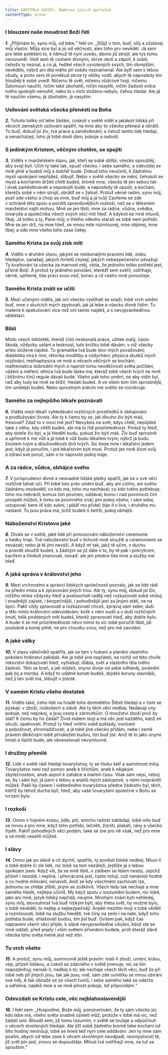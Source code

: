 ```yaml
---
title: KAPITOLA XXXIX\. Námluva jejich společná
contentType: prose
---
```


<section>

### I blouzení naše moudrost Boží řídí

**_1._** „Přijímám to, synu můj, od tebe,“ řekl on. „Stůjž v tom, buď, slůj a zůstávej můj vlastní. Můjs sice byl a jsi od věčnosti, ales toho prv nevěděl. Já sem pro tebe potěšení to, k němuž tě nyní uvedu, dávno již strojil, ale tys tomu nerozuměl. Vedl sem tě cestami divnými, skrze okolí a zápolí, k sobě; čehožs ty neznal, a co já, ředitel všech vyvolených svých, tím obmýšlím, nevěděls, nýbrž ani díla mého při soběs neznamenal. Ale bylť sem s tebou všudy, a proto sem tě poněkud skrze ty okliky vodil, abych tě naposledy tím hlouběji k sobě uvedl. Ničemu tě svět, ničemu vůdcové tvoji, ničemu Šalomoun naučiti, ničím také zbohatiti, ničím nasytiti, ničím žádostí srdce tvého spokojiti nemohli, nebo to v nich složeno nebylo, čehos hledal. Ale já tě naučím všemu, já zbohatím, já nasytím.

### Usilování světská všecka přenésti na Boha

**_2._** Tohoto toliko od tebe žádám, coskoli v světě viděl a jakákoli lidská při věcech zemských usilování spatřil, na mne aby to všecko přenesl a obrátil. To buď, dokud jsi živ, tvá práce a zaměstknání; a čehož tamto lidé hledají, a nenacházejí, toho já tobě dosti dám, pokoje a radosti.

### S jedinkým Kristem, věčným chotěm, se spojiti

**_3._** Viděls v manželském stavu, jak, kteří se sobě oblíbí, všecko opouštějí, aby svoji byli. Učiň ty také tak, opusť všecko, i sebe samého, a odevzdej se mně plně a budeš můj a dobřeť bude. Dokud toho neučiníš, k žádnému mysli upokojení nepřijdeš, slibujiť. Nebo v světě všecko se mění, čehokoli se myslí a kocháním držeti chtíti budeš, kromě mne, všecko tě jen sebou tak i jinak zaměstknávati a nepokojiti bude; a naposledy tě opustí, a kochání, kteréžs sobě v něm strojil, obrátíť se v žalost. Protož věrně radím, synu můj, pusť ode všeho a chop se mne, buď můj a já tvůj! Zavřeme se zde v schráně této spolu a pocítíš opravdovějších rozkoší, než se v tělesném manželství najíti mohou. Mně se jen líbiti, mne za rádce, vůdce, svědka, tovaryše a společníka všech svých věcí míti hleď. A kdykoli ke mně mluvíš, říkej: Já toliko a ty, Pane můj; o třetího někoho starati se tobě není potřebí. Mne se jen drž, na mne hleď, se mnou mile rozmlouvej, mne objímej, mne líbej; a ode mne všeho toho zase čekej.

### Samého Krista za svůj zisk míti

**_4._** Viděls v druhém stavu, jakými se neskonalými pracemi lidé, zisku hledajíce, zanášejí, jakých fortelů chytají, jakých nebezpečenství odvažují. Ty kvaltování ta všecka za marnost měj, věda, že jednoho toliko potřebí jest, přízně Boží. A protož ty jediného povolání, kteréžť sem svěřil, ostříhaje, věrně, upřímně, tiše práci svou veď, konec a cíl všeho mně poroučeje.

### Samého Krista znáti se učiti

**_5._** Mezi učenými viděls, jak oni všecko vystíhati se snaží; tobě vrch umění buď, mne v skutcích mých zpytovati, jak já tebe a všecko divně řídím. Tu materie k spekulování více než oni tamto najdeš, a s nevypravitedlnou oblektací.

### Biblí

Místo všech biblioték, kteréž čísti neskonalá práce, užitek malý, často škoda, vždycky ustání a tesknost, tuto knížku tobě dávám, v níž všecky artes složené najdeš. Tu gramatika tvá bude slov mých považování; dialektika víra k nim; rétorika modlitby a vzdychání; physica skutků mých rozjímání; methaphysica ve mně a věcech věčných se kochání; mathematica dobrodiní mých a naproti tomu nevděčností světa počítání, vážení a měření; ethica tvá bude láska má, kteráž tobě všech tvých ke mně i bližnímu činů regule dávati bude. Všeho pak toho umění, ne aby vidín byl, než aby tudy ke mně se blížil, hledati budeš. A ve všem tom čím sprostnější, tím umělejší budeš. Nebo sprostným srdcím mé světlo se rozněcuje.

### Samého za nejlepšího lékaře poznávati

**_6._** Viděls mezi lékaři vyhledávání rozličných prostředků k obhajování a prodlužování života. Ale ty k čemu by se, jak dlouho živ býti máš, fresoval? Zdaž to v moci tvé jest? Nevyšels na svět, kdys chtěl, nepůjdeš také z něho, kdy chtíti budeš, ale má to řídí prozřetedlnost. Protož ty hleď, aby dobře živ byl, a já hleděti budu, pokud živ býti máš. Živ buď sprostně a upřímně k mé vůli a já tobě k vůli budu lékařem tvým; nýbrž já budu životem tvým a dlouhověkostí dnů tvých. Sic beze mne i lékařství jedem jest; když já poručím, i jed lékařstvím býti musí. Protož jen mně život svůj a zdraví své poruč, sám o to naprosto pokoj maje.

### A za rádce, vůdce, obhájce svého

**_7._** V jurisprudenci divné a nesnadné lidské pletky spatřil, jak se o své věci rozličně tahati učí. Při tobě toto práv umění buď, aby ani cizího, ani svého žádnému nezáviděl; co kdo má, toho mu nechával; co kdo tvého potřebuje, toho mu nebránil; komus čím povinen, oddával; komu i nad povinnost čím prospěti můžeš, k tomu se povinného znal; pro pokoj všeho, i sám sebe, ustupoval; bere-liť kdo sukni, i plášť mu přidal; bije-li v líce, i druhého mu nastavil. To jsou práva má, jichž budeš-li šetřiti, pokoj obhájíš.

### Náboženství Kristovo jaké

**_8._** Dívals se v světě, jaké lidé při provozování náboženství ceremonie a hádky tropí. Tvé náboženství buď v tichosti mně sloužiti a ceremoniemi se nevázati; nebo já tě jimi neváži. A když mi tak, jakž tě učím, v duchu a pravdě sloužiti budeš, s žádným se již dále o to, by tě pak i pokrytcem, kacířem a čímkoli jmenovali, nevaď; ale jen předce tiše mne a služby mé hleď.

### A jaká správa v království jeho

**_9._** Mezi vrchnostmi a správci lidských společností poznals, jak se lidé rádi na přední místa a k zpravování jiných trou. Ale ty, synu můj, dokud jsi živ, nižšího místa vždycky hleď a poslouchati raději než rozkazovati sobě vinšuj. I snadnější zajisté, i bezpečnější, i pohodlnější jest za jinými státi, ne na špici. Pakli vždy zpravovati a rozkazovati chceš, zpravuj sám sebe; duši a tělo místo království odevzdávám; kolik v něm oudů a v duši rozličných hnutí, tolik poddaných míti budeš, kteréž zpravovati hleď, aby dobře bylo. A bude-li se mé prozřetedlnosti něco mimo to víc tobě poručiti líbiti, jdi poslušně a konej pilně, ne pro choutku svou, než pro mé zavolání.

### A jaké války

**_10._** V stavu válečníků spatřils, jak se tam v hubení a plenění vlastního pokolení hrdinství zakládá. Ale já tobě jiné nepřáteli, na nichž od této chvíle rekovství dokazovati hleď, vyhlašuji: ďábla, svět a vlastního těla tvého žádosti. Těm se braň, a jak můžeš, onyno dvoje od sebe odháněj, poslední pak bij a morduj. A když to udatně konati budeš, dojdeš koruny slavnější, než ji ten svět má, slibujiť v jistotě.

### V samém Kristu všeho dostatek

**_11._** Viděls také, čeho lidé na hradě toho domnělého Štěstí hledají a v čem se pýskají: v zboží, rozkošech a slávě. Ale ty těch věcí nedbej. Nedávají ony pokoje, než nepokoj, a jsou cesta k zármutkům. O množství zboží proč by stál? K čemu by ho žádal? Život málem stojí a má věc jest každého, kdož mi slouží, opatrovati. Protož ty hleď vnitřní sobě poklady, osvícení a pobožnost, shromažďovati, a já tobě jiné všecko přidám, nebe i země právem dědičným tobě přináležeti budou, tím buď jist. Aniž tě to jako onyno hnísti a tlačiti bude, ale obveselovati nevymluvně.

### I družiny přemilé

**_12._** Lidé v světě rádi hledají tovaryšstva; ty se hluku šetř a samotnost miluj. Tovaryšstvo není než pomoc aneb k hříchům, aneb k nějakým zbytečnostem, aneb aspoň k zahálce a maření času. Však sám nejsi, neboj se, by i sám byl, já jsem s tebou a anjelů mých zástupové, s námi rozprávěti můžeš. Pakli by časem i viditedlného tovaryšstva předce žádostiv byl, těch, kteříž by téhož ducha byli, hleď, aby vaše tovaryšení společné v Bohu se tvrzení bylo.

### I rozkoší

**_13._** Onino v hojném kvasu, jídle, pití, smíchu radost zakládají, tobě milo buď se mnou a pro mne, když toho potřebí, lačněti, žízniti, plakati, rány a všecko trpěti. Pakliť pohodlných věcí podám, také se (ne pro ně však, než pro mne a ve mně) veseliti můžeš.

### I slávy

**_14._** Onino jak po slávě a cti dychtí, spatřils, ty pověsti lidské nedbej. Mluví-li o tobě dobře či zle lidé, nic tobě na tom nezáleží, jestliže já s tebou spokojen jsem. Když víš, že se mně líbíš, o zalíbení se lidem nestoj. Jejichž přízeň i nestálá, i neplná, i převrácená jest, často milují, což nenávisti hodné a co hodné milování, nenávidí. Aniž se kdy všechněm zachovati lze, jednomu se chtěje zlíbiti, jiným se zošklivíš. Všech tedy tak nechaje a mne samého hledě, nejlépe učiníš. My když spolu v srozumění budem, nic tobě, jako ani mně, jazyk lidský nepřidá, neujme. Mnohým znám býti nehledej, synu můj, slovoutnost tvá buď nízkým býti, aby třeba svět, by možné bylo, o tobě nevěděl, to nejlép a nejbezpečněji. Anjelé mezitím moji o tobě věděti a rozmlouvati, tobě na službu hleděti, tvé činy na zemi i na nebi, když toho potřeba bude, ohlašovati budou, tím jist buď. Ovšem pak, když čas napravení všech věcí přijde, k slávě nevypravitedlné všickni, kdož ste se mně oddali, před anjely i vším světem přivedeni budete, proti kteréž slávě všecka toho světa méně jest než stín.

### Tu vrch všeho

**_15._** A protož, synu můj, summovně ještě pravím: máš-li zboží, umění, krásu, vtip, přízeň lidskou, a cokoli se zdárného v světě jmenuje, nic se tím nepozdvihuj; nemáš-li, nedbej o to; ale nechaje všech těch věcí, buď že při tobě neb při jiných jsou, tak jak jsou, vně, sám zde uvnitřku se mnou obírání své měj. A tak obnaže se ze všech tvorů, i sebe samého také se odečta a odřekna, najdeš mne a ve mně plnost pokoje, toť připovídám.“

### Odevzdati se Kristu cele, věc nejblahoslavenější

**_16._** I řekl sem: „Hospodine, Bože můj, porozumívám, že ty sám všecko jsi; kdo tebe má, všeho světa snadně oželeti můž, protože v tobě má víc, než žádati umí. Bloudil sem, již tomu rozumím, v světě se toulaje a odpočinutí v věcech stvořených hledaje. Ale jižť sobě žádného kromě tebe kochání od této hodiny nevinšuji, tobě se hned teď nyní cele oddávám. Jen ty mne sám posilni, abych od tebe zase k věcem stvořeným neodpadl, nesmyslnosti té, jíž svět pln jest, znovu se dopouštěje. Milost tvá ostříhejž mne, na tuť se spouštím.“

</section>
